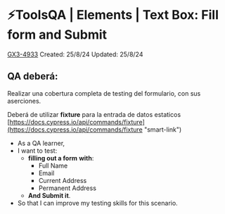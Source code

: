 # ⚡️ToolsQA | Elements | Text Box: Fill form and Submit

[GX3-4933](https://upexgalaxy45.atlassian.net/browse/GX3-4933) Created: 25/8/24 Updated: 25/8/24

## **QA deberá:**

Realizar una cobertura completa de testing del formulario, con sus aserciones.

Deberá de utilizar **fixture** para la entrada de datos estaticos  
[https://docs.cypress.io/api/commands/fixture](https://docs.cypress.io/api/commands/fixture "smart-link")

* As a QA learner,
* I want to test:
    * **filling out a form** **with**:
        * Full Name
        * Email
        * Current Address
        * Permanent Address
    * **And Submit it**.
* So that I can improve my testing skills for this scenario.
